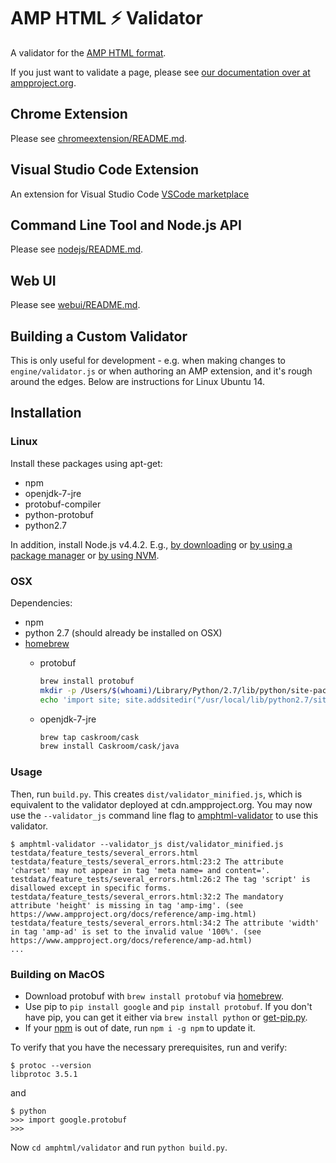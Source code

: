 <!---
Copyright 2015 The AMP HTML Authors. All Rights Reserved.

Licensed under the Apache License, Version 2.0 (the "License");
you may not use this file except in compliance with the License.
You may obtain a copy of the License at

      http://www.apache.org/licenses/LICENSE-2.0

Unless required by applicable law or agreed to in writing, software
distributed under the License is distributed on an "AS-IS" BASIS,
WITHOUT WARRANTIES OR CONDITIONS OF ANY KIND, either express or implied.
See the License for the specific language governing permissions and
limitations under the License.
-->

# AMP HTML ⚡ Validator

A validator for the
[AMP HTML format](https://github.com/ampproject/amphtml/blob/master/README.md).

If you just want to validate a page, please see
[our documentation over at ampproject.org](https://www.ampproject.org/docs/guides/validate.html).

## Chrome Extension
Please see [chromeextension/README.md](https://github.com/ampproject/amphtml/blob/master/validator/chromeextension/README.md).

## Visual Studio Code Extension

An extension for Visual Studio Code
[VSCode marketplace](https://marketplace.visualstudio.com/items?itemName=amphtml.amphtml-validator)

## Command Line Tool and Node.js API

Please see [nodejs/README.md](https://github.com/ampproject/amphtml/blob/master/validator/nodejs/README.md).

## Web UI

Please see [webui/README.md](https://github.com/ampproject/amphtml/blob/master/validator/webui/README.md).

## Building a Custom Validator

This is only useful for development - e.g. when making changes to
`engine/validator.js` or when authoring an AMP extension, and it's rough around
the edges. Below are instructions for Linux Ubuntu 14.

## Installation

### Linux

Install these packages using apt-get:

* npm
* openjdk-7-jre
* protobuf-compiler
* python-protobuf
* python2.7

In addition, install Node.js v4.4.2. E.g.,
  [by downloading](https://nodejs.org/en/download/) or
  [by using a package manager](https://nodejs.org/en/download/package-manager/) or
  [by using NVM](https://github.com/creationix/nvm).

### OSX

Dependencies:

* npm
* python 2.7 (should already be installed on OSX)
* [homebrew](https://brew.sh/)
  * protobuf
    ```sh
    brew install protobuf
    mkdir -p /Users/$(whoami)/Library/Python/2.7/lib/python/site-packages
    echo 'import site; site.addsitedir("/usr/local/lib/python2.7/site-packages")' >> /Users/$(whoami)/Library/Python/2.7/lib/python/site-packages/homebrew.pth
    ```

  * openjdk-7-jre
    ```sh
    brew tap caskroom/cask
    brew install Caskroom/cask/java
    ```

### Usage

Then, run `build.py`. This creates `dist/validator_minified.js`, which is
equivalent to the validator deployed at cdn.ampproject.org. You may now
use the `--validator_js` command line flag to
[amphtml-validator](https://www.ampproject.org/docs/guides/validate.html#command-line-tool) to use this validator.

```
$ amphtml-validator --validator_js dist/validator_minified.js testdata/feature_tests/several_errors.html
testdata/feature_tests/several_errors.html:23:2 The attribute 'charset' may not appear in tag 'meta name= and content='.
testdata/feature_tests/several_errors.html:26:2 The tag 'script' is disallowed except in specific forms.
testdata/feature_tests/several_errors.html:32:2 The mandatory attribute 'height' is missing in tag 'amp-img'. (see https://www.ampproject.org/docs/reference/amp-img.html)
testdata/feature_tests/several_errors.html:34:2 The attribute 'width' in tag 'amp-ad' is set to the invalid value '100%'. (see https://www.ampproject.org/docs/reference/amp-ad.html)
...
```

### Building on MacOS
* Download protobuf with `brew install protobuf` via [homebrew](https://brew.sh/).
* Use pip to `pip install google` and `pip install protobuf`. If you don't have pip, you can get it either via `brew install python` or [get-pip.py](https://bootstrap.pypa.io/get-pip.py).
* If your [npm](https://www.npmjs.com/) is out of date, run `npm i -g npm` to update it.

To verify that you have the necessary prerequisites, run and verify:
```
$ protoc --version
libprotoc 3.5.1
```
and
```
$ python
>>> import google.protobuf
>>>
```
Now `cd amphtml/validator` and run `python build.py`.
